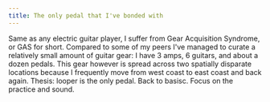 ```yaml
---
title: The only pedal that I've bonded with
---
```

Same as any electric guitar player, I suffer from Gear Acquisition Syndrome, or GAS for short. Compared to some of my peers I've managed to curate a relatively small amount of guitar gear: I have 3 amps, 6 guitars, and about a dozen pedals. 
This gear however is spread across two spatially disparate locations because I frequently move from west coast to east coast and back again.
Thesis: looper is the only pedal. Back to basisc. Focus on the practice and sound. 
